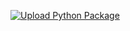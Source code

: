 [![Upload Python Package](https://github.com/iampraba/zoi-python-sdk/actions/workflows/python-publish.yml/badge.svg)](https://github.com/iampraba/zoi-python-sdk/actions/workflows/python-publish.yml)
